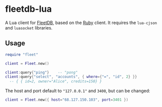 # fleetdb-lua

A Lua client for [FleetDB][fdb], based on the [Ruby](https://github.com/mmcgrana/fleet-rb) client.
It requires the `lua-cjson` and `luasocket` libraries.

## Usage

``` lua
require "fleet"

client = Fleet.new()

client:query{"ping"}    -- "pong"
client:query{"select", "accounts", { where={"=", "id", 2} }}
  -- { { id=2, owner="Alice", credits=150} }
```

The host and port default to `"127.0.0.1"` and `3400`, but can be changed:

``` lua
client = Fleet.new({ host="68.127.150.103", port=3401 })
```

[fdb]: http://fleetdb.org/
